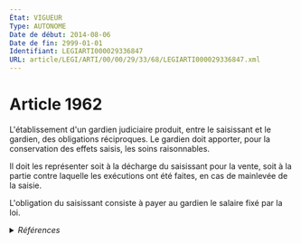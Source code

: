 ```yaml
---
État: VIGUEUR
Type: AUTONOME
Date de début: 2014-08-06
Date de fin: 2999-01-01
Identifiant: LEGIARTI000029336847
URL: article/LEGI/ARTI/00/00/29/33/68/LEGIARTI000029336847.xml
---
```


<h1>Article 1962</h1>

L'établissement d'un gardien judiciaire produit, entre le saisissant et le
gardien, des obligations réciproques. Le gardien doit apporter, pour la
conservation des effets saisis, les soins raisonnables.<br />

Il doit les représenter soit à la décharge du saisissant pour la vente, soit à
la partie contre laquelle les exécutions ont été faites, en cas de mainlevée de
la saisie.<br />

L'obligation du saisissant consiste à payer au gardien le salaire fixé par la
loi.


<details>
  <summary><em>Références</em></summary>

  <h2>Articles faisant référence à l'article</h2>
  
  <ul>
    <li>
      <a href="https://legal.tricoteuses.fr//redirection/LEGIARTI000029333412?vers=git&vers=legifrance">LOI n° 2014-873 du 4 août 2014 pour l'égalité réelle entre les femmes et les hommes - article 26 ENTIEREMENT_MODIF</a> MODIFIE source
    </li>
  </ul>
  
  <h2>Références faites par l'article</h2>
  
  <ul>
    <li>
      2014-08-04 MODIFIE cible <a href="https://legal.tricoteuses.fr//redirection/LEGIARTI000029333412?vers=git&vers=legifrance">LOI n° 2014-873 du 4 août 2014 pour l'égalité réelle entre les femmes et les hommes - article 26 ENTIEREMENT_MODIF</a>
    </li>
    <li>
      CODIFICATION source Loi 1804-03-14
    </li>
  </ul>
</details>
